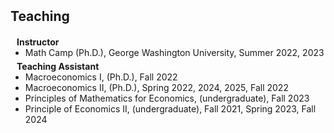 <h2 id="teaching" style="margin: 2px 0px 20px;">Teaching</h2>
<h4 style="margin:0 10px 0;">Instructor</h4>

<ul style="margin:0 0 5px;">
  <li><autocolor>Math Camp (Ph.D.), George Washington University, Summer 2022, 2023</autocolor></li>
</ul>

<h4 style="margin:0 10px 0;">Teaching Assistant</h4>

<ul style="margin:0 0 20px;">
  <li><autocolor>Macroeconomics I, (Ph.D.), Fall 2022</autocolor></li>
  <li><autocolor>Macroeconomics II, (Ph.D.), Spring 2022, 2024, 2025, Fall 2022</autocolor></li>
  <li><autocolor>Principles of Mathematics for Economics, (undergraduate), Fall 2023</autocolor></li>
  <li><autocolor>Principle of Economics II, (undergraduate), Fall 2021, Spring 2023, Fall 2024</autocolor></li>
</ul>
